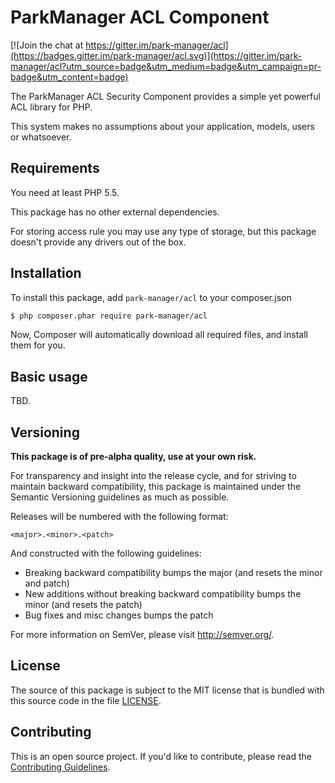 ParkManager ACL Component
=========================

[![Join the chat at https://gitter.im/park-manager/acl](https://badges.gitter.im/park-manager/acl.svg)](https://gitter.im/park-manager/acl?utm_source=badge&utm_medium=badge&utm_campaign=pr-badge&utm_content=badge)

The ParkManager ACL Security Component provides a simple yet powerful
ACL library for PHP.

This system makes no assumptions about your application, models, users
or whatsoever.

Requirements
------------

You need at least PHP 5.5.

This package has no other external dependencies.

For storing access rule you may use any type of storage,
but this package doesn't provide any drivers out of the box.

Installation
------------

To install this package, add `park-manager/acl` to your composer.json

```bash
$ php composer.phar require park-manager/acl
```

Now, Composer will automatically download all required files, and install them
for you.

Basic usage
-----------

TBD.

Versioning
----------

**This package is of pre-alpha quality, use at your own risk.**

For transparency and insight into the release cycle, and for striving
to maintain backward compatibility, this package is maintained under
the Semantic Versioning guidelines as much as possible.

Releases will be numbered with the following format:

`<major>.<minor>.<patch>`

And constructed with the following guidelines:

* Breaking backward compatibility bumps the major (and resets the minor and patch)
* New additions without breaking backward compatibility bumps the minor (and resets the patch)
* Bug fixes and misc changes bumps the patch

For more information on SemVer, please visit <http://semver.org/>.

License
-------

The source of this package is subject to the MIT license that is bundled
with this source code in the file [LICENSE](LICENSE).

Contributing
------------

This is an open source project. If you'd like to contribute,
please read the [Contributing Guidelines][1].

[1]: https://contributing.readthedocs.org/en/latest/
